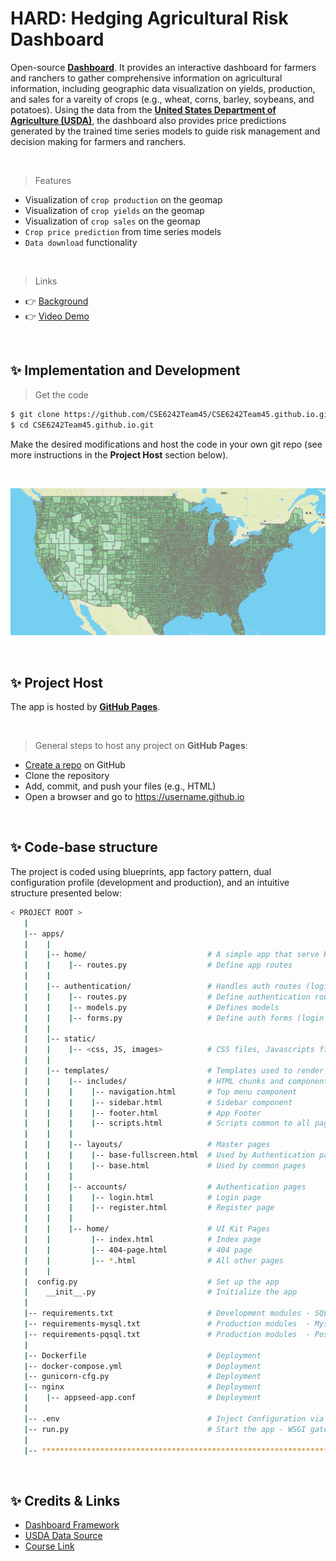 # HARD: Hedging Agricultural Risk Dashboard

Open-source **[Dashboard](https://cse6242team45.github.io/)**. It provides an interactive dashboard for farmers and ranchers to gather comprehensive information on agricultural information, including geographic data visualization on yields, production, and sales for a vareity of crops (e.g., wheat, corns, barley, soybeans, and potatoes). Using the data from the **[United States Department of Agriculture (USDA)](https://www.usda.gov/)**, the dashboard also provides price predictions generated by the trained time series models to guide risk management and decision making for farmers and ranchers.

<br />

> Features

- Visualization of `crop production` on the geomap
- Visualization of `crop yields` on the geomap
- Visualization of `crop sales` on the geomap
- `Crop price prediction` from time series models
- `Data download` functionality

<br />

> Links

- 👉 [Background](https://cse6242team45.github.io/)
- 👉 [Video Demo](https://cse6242team45.github.io/)

<br />

## ✨ Implementation and Development

> Get the code

```bash
$ git clone https://github.com/CSE6242Team45/CSE6242Team45.github.io.git
$ cd CSE6242Team45.github.io.git
```
Make the desired modifications and host the code in your own git repo (see more instructions in the **Project Host** section below).

<br />

![Screen Capture.](/screencaptures/dashboard1.png)

<br />

## ✨ Project Host

The app is hosted by **[GitHub Pages](https://pages.github.com/)**.

<br />

> General steps to host any project on **GitHub Pages**:

- [Create a repo](https://github.com/new) on GitHub
- Clone the repository
- Add, commit, and push your files (e.g., HTML)
- Open a browser and go to https://username.github.io

<br />

## ✨ Code-base structure

The project is coded using blueprints, app factory pattern, dual configuration profile (development and production), and an intuitive structure presented below:

```bash
< PROJECT ROOT >
   |
   |-- apps/
   |    |
   |    |-- home/                           # A simple app that serve HTML files
   |    |    |-- routes.py                  # Define app routes
   |    |
   |    |-- authentication/                 # Handles auth routes (login and register)
   |    |    |-- routes.py                  # Define authentication routes  
   |    |    |-- models.py                  # Defines models  
   |    |    |-- forms.py                   # Define auth forms (login and register) 
   |    |
   |    |-- static/
   |    |    |-- <css, JS, images>          # CSS files, Javascripts files
   |    |
   |    |-- templates/                      # Templates used to render pages
   |    |    |-- includes/                  # HTML chunks and components
   |    |    |    |-- navigation.html       # Top menu component
   |    |    |    |-- sidebar.html          # Sidebar component
   |    |    |    |-- footer.html           # App Footer
   |    |    |    |-- scripts.html          # Scripts common to all pages
   |    |    |
   |    |    |-- layouts/                   # Master pages
   |    |    |    |-- base-fullscreen.html  # Used by Authentication pages
   |    |    |    |-- base.html             # Used by common pages
   |    |    |
   |    |    |-- accounts/                  # Authentication pages
   |    |    |    |-- login.html            # Login page
   |    |    |    |-- register.html         # Register page
   |    |    |
   |    |    |-- home/                      # UI Kit Pages
   |    |         |-- index.html            # Index page
   |    |         |-- 404-page.html         # 404 page
   |    |         |-- *.html                # All other pages
   |    |    
   |  config.py                             # Set up the app
   |    __init__.py                         # Initialize the app
   |
   |-- requirements.txt                     # Development modules - SQLite storage
   |-- requirements-mysql.txt               # Production modules  - Mysql DMBS
   |-- requirements-pqsql.txt               # Production modules  - PostgreSql DMBS
   |
   |-- Dockerfile                           # Deployment
   |-- docker-compose.yml                   # Deployment
   |-- gunicorn-cfg.py                      # Deployment   
   |-- nginx                                # Deployment
   |    |-- appseed-app.conf                # Deployment 
   |
   |-- .env                                 # Inject Configuration via Environment
   |-- run.py                               # Start the app - WSGI gateway
   |
   |-- ************************************************************************
```
<br />

## ✨ Credits & Links

- [Dashboard Framework](https://cse6242team45.github.io/)
- [USDA Data Source](https://quickstats.nass.usda.gov/)
- [Course Link](https://omscs.gatech.edu/cse-6242-data-visual-analytics)

<br />
